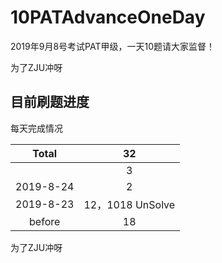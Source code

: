 # 10PATAdvanceOneDay
2019年9月8号考试PAT甲级，一天10题请大家监督！

为了ZJU冲呀

## 目前刷题进度

每天完成情况

|   Total   |        32        |
| :-------: | :--------------: |
|           |        3         |
| 2019-8-24 |        2         |
| 2019-8-23 | 12，1018 UnSolve |
|  before   |        18        |

为了ZJU冲呀

